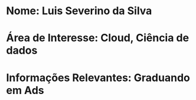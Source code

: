 # Nome: Luis Severino da Silva

# Área de Interesse: Cloud, Ciência de dados

# Informações Relevantes: Graduando em Ads
